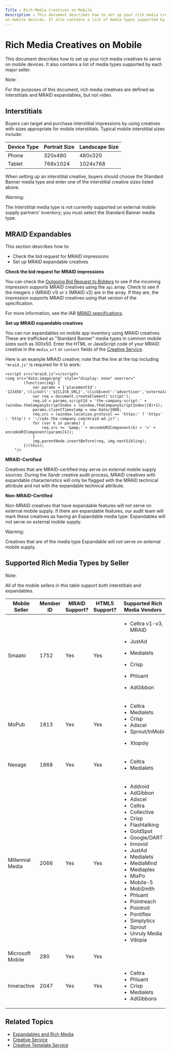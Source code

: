 ```yaml
---
Title : Rich Media Creatives on Mobile
Description : This document describes how to set up your rich media creatives to serve
on mobile devices. It also contains a list of media types supported by
---
```



# Rich Media Creatives on Mobile



This document describes how to set up your rich media creatives to serve
on mobile devices. It also contains a list of media types supported by
each major seller.

<div id="rich-media-creatives-on-mobile__note_fhs_fw5_4wb"


Note:

For the purposes of this document, rich media creatives are defined as
interstitials and MRAID expandables, but not video.



<div id="rich-media-creatives-on-mobile__RichMediaCreativesonMobile-Interstitials"
>

## Interstitials

Buyers can target and purchase interstitial impressions by using
creatives with sizes appropriate for mobile interstitials. Typical
mobile interstitial sizes include:

<table id="rich-media-creatives-on-mobile__table_x4c_hw5_4wb"
class="table">
<thead class="thead">
<tr class="header row">
<th id="rich-media-creatives-on-mobile__table_x4c_hw5_4wb__entry__1"
class="entry colsep-1 rowsep-1">Device Type</th>
<th id="rich-media-creatives-on-mobile__table_x4c_hw5_4wb__entry__2"
class="entry colsep-1 rowsep-1">Portrait Size</th>
<th id="rich-media-creatives-on-mobile__table_x4c_hw5_4wb__entry__3"
class="entry colsep-1 rowsep-1">Landscape Size</th>
</tr>
</thead>
<tbody class="tbody">
<tr class="odd row">
<td class="entry colsep-1 rowsep-1"
headers="rich-media-creatives-on-mobile__table_x4c_hw5_4wb__entry__1">Phone</td>
<td class="entry colsep-1 rowsep-1"
headers="rich-media-creatives-on-mobile__table_x4c_hw5_4wb__entry__2">320x480</td>
<td class="entry colsep-1 rowsep-1"
headers="rich-media-creatives-on-mobile__table_x4c_hw5_4wb__entry__3">480x320</td>
</tr>
<tr class="even row">
<td class="entry colsep-1 rowsep-1"
headers="rich-media-creatives-on-mobile__table_x4c_hw5_4wb__entry__1">Tablet</td>
<td class="entry colsep-1 rowsep-1"
headers="rich-media-creatives-on-mobile__table_x4c_hw5_4wb__entry__2">768x1024</td>
<td class="entry colsep-1 rowsep-1"
headers="rich-media-creatives-on-mobile__table_x4c_hw5_4wb__entry__3">1024x768</td>
</tr>
</tbody>
</table>

When setting up an interstitial creative, buyers should choose the
Standard Banner media type and enter one of the interstitial creative
sizes listed above.

<div id="rich-media-creatives-on-mobile__note_ogp_jw5_4wb"
class="note warning note_warning">

Warning:

The Interstitial media type is not currently supported on external
mobile supply partners' inventory; you must select the Standard Banner
media type.





<div id="rich-media-creatives-on-mobile__RichMediaCreativesonMobile-MRAIDExpandables"
>

## MRAID Expandables

This section describes how to:

- Check the bid request for MRAID impressions
- Set up MRAID expandable creatives

**Check the bid request for MRAID impressions**

You can check the <a
href="https://docs.xandr.com/bundle/xandr-bidders/page/outgoing-bid-request-to-bidders.html"
class="xref" target="_blank">Outgoing Bid Request to Bidders</a> to see
if the incoming impression supports MRAID creatives using the `api`
array. Check to see if the integers `3` (MRAID v1) or `5` (MRAID v2) are
in the array. If they are, the impression supports MRAID creatives using
that version of the specification.

For more information, see the IAB <a
href="http://www.iab.com/guidelines/mobile-rich-media-ad-interface-definitions-mraid/"
class="xref" target="_blank">MRAID specifications</a>.

**Set up MRAID expandable creatives**

You can run expandables on mobile app inventory using MRAID creatives.
These are trafficked as "Standard Banner" media types in common mobile
sizes such as 300x50. Enter the HTML or JavaScript code of your MRAID
creative in the `media_url` or `content` fields of the <a
href="https://docs.xandr.com/bundle/xandr-bidders/page/creative-service.html"
class="xref" target="_blank">Creative Service</a>.

Here is an example MRAID creative; note that the line at the top
including `"mraid.js"` is required for it to work:

``` pre
<script src="mraid.js"></script>
<img src="data:image/png" style="display: none" onerror="
        (function(img) {
            var params = {'placementId': '123456','clickUrl':'${CLICK_URL}','clickEvent':'advertiser','externalAdServer':'AppNexus'};
            var req = document.createElement('script');
            req.id = params.scriptId = 'the-company-script-' + (window.theCompanyScriptIndex = (window.theCompanyScriptIndex||0)+1);
            params.clientTimestamp = new Date/1000;
            req.src = (window.location.protocol == 'https:' ? 'https' : 'http') + '://ads.the-company.com/mraid-ad.js?';
            for (var k in params) {
                req.src += '&amp;' + encodeURIComponent(k) + '=' + encodeURIComponent(params[k]);
            }
            img.parentNode.insertBefore(req, img.nextSibling);
        })(this);
    "/>
```

**MRAID-Certified**

Creatives that are MRAID-certified may serve on external mobile supply
sources. During the Xandr creative audit process, MRAID creatives with
expandable characteristics will only be flagged with the MRAID technical
attribute and not with the expandable technical attribute.

**Non-MRAID-Certified**

Non-MRAID creatives that have expandable features will not serve on
external mobile supply. If there are expandable features, our audit team
will mark these creatives as having an Expandable media type.
Expandables will not serve on external mobile supply.

<div id="rich-media-creatives-on-mobile__note_gdn_rw5_4wb"
class="note warning note_warning">

Warning:

Creatives that are of the media type Expandable will not serve on
external mobile supply.





<div id="rich-media-creatives-on-mobile__section_f2g_tw5_4wb"
>

## Supported Rich Media Types by Seller



Note:

All of the mobile sellers in this table support both interstitials and
expandables.



<table id="rich-media-creatives-on-mobile__table_bqc_vw5_4wb"
class="table">
<thead class="thead">
<tr class="header row">
<th id="rich-media-creatives-on-mobile__table_bqc_vw5_4wb__entry__1"
class="entry colsep-1 rowsep-1">Mobile Seller</th>
<th id="rich-media-creatives-on-mobile__table_bqc_vw5_4wb__entry__2"
class="entry colsep-1 rowsep-1">Member ID</th>
<th id="rich-media-creatives-on-mobile__table_bqc_vw5_4wb__entry__3"
class="entry colsep-1 rowsep-1">MRAID Support?</th>
<th id="rich-media-creatives-on-mobile__table_bqc_vw5_4wb__entry__4"
class="entry colsep-1 rowsep-1">HTML5 Support?</th>
<th id="rich-media-creatives-on-mobile__table_bqc_vw5_4wb__entry__5"
class="entry colsep-1 rowsep-1">Supported Rich Media Vendors</th>
</tr>
</thead>
<tbody class="tbody">
<tr class="odd row">
<td class="entry colsep-1 rowsep-1"
headers="rich-media-creatives-on-mobile__table_bqc_vw5_4wb__entry__1">Smaato</td>
<td class="entry colsep-1 rowsep-1"
headers="rich-media-creatives-on-mobile__table_bqc_vw5_4wb__entry__2">1752</td>
<td class="entry colsep-1 rowsep-1"
headers="rich-media-creatives-on-mobile__table_bqc_vw5_4wb__entry__3">Yes</td>
<td class="entry colsep-1 rowsep-1"
headers="rich-media-creatives-on-mobile__table_bqc_vw5_4wb__entry__4">Yes</td>
<td class="entry colsep-1 rowsep-1"
headers="rich-media-creatives-on-mobile__table_bqc_vw5_4wb__entry__5"><ul>
<li><p>Celtra v1-v3, MRAID</p></li>
<li><p>JustAd</p></li>
<li><p>Medialets</p></li>
<li><p>Crisp</p></li>
<li><p>Phluant</p></li>
<li><p>AdGibbon</p></li>
</ul></td>
</tr>
<tr class="even row">
<td class="entry colsep-1 rowsep-1"
headers="rich-media-creatives-on-mobile__table_bqc_vw5_4wb__entry__1">MoPub</td>
<td class="entry colsep-1 rowsep-1"
headers="rich-media-creatives-on-mobile__table_bqc_vw5_4wb__entry__2">1813</td>
<td class="entry colsep-1 rowsep-1"
headers="rich-media-creatives-on-mobile__table_bqc_vw5_4wb__entry__3">Yes</td>
<td class="entry colsep-1 rowsep-1"
headers="rich-media-creatives-on-mobile__table_bqc_vw5_4wb__entry__4">Yes</td>
<td class="entry colsep-1 rowsep-1"
headers="rich-media-creatives-on-mobile__table_bqc_vw5_4wb__entry__5"><ul>
<li>Celtra</li>
<li>Medialets</li>
<li>Crisp</li>
<li>Adxcel</li>
<li>Sprout/InMobi</li>
<li><p>Xtopoly</p></li>
</ul></td>
</tr>
<tr class="odd row">
<td class="entry colsep-1 rowsep-1"
headers="rich-media-creatives-on-mobile__table_bqc_vw5_4wb__entry__1">Nexage</td>
<td class="entry colsep-1 rowsep-1"
headers="rich-media-creatives-on-mobile__table_bqc_vw5_4wb__entry__2">1868</td>
<td class="entry colsep-1 rowsep-1"
headers="rich-media-creatives-on-mobile__table_bqc_vw5_4wb__entry__3">Yes</td>
<td class="entry colsep-1 rowsep-1"
headers="rich-media-creatives-on-mobile__table_bqc_vw5_4wb__entry__4">Yes</td>
<td class="entry colsep-1 rowsep-1"
headers="rich-media-creatives-on-mobile__table_bqc_vw5_4wb__entry__5"><ul>
<li>Celtra</li>
<li>Medialets</li>
</ul></td>
</tr>
<tr class="even row">
<td class="entry colsep-1 rowsep-1"
headers="rich-media-creatives-on-mobile__table_bqc_vw5_4wb__entry__1">Millennial
Media</td>
<td class="entry colsep-1 rowsep-1"
headers="rich-media-creatives-on-mobile__table_bqc_vw5_4wb__entry__2">2066</td>
<td class="entry colsep-1 rowsep-1"
headers="rich-media-creatives-on-mobile__table_bqc_vw5_4wb__entry__3">Yes</td>
<td class="entry colsep-1 rowsep-1"
headers="rich-media-creatives-on-mobile__table_bqc_vw5_4wb__entry__4">Yes</td>
<td class="entry colsep-1 rowsep-1"
headers="rich-media-creatives-on-mobile__table_bqc_vw5_4wb__entry__5"><ul>
<li>Addroid</li>
<li>AdGibbon</li>
<li>Adxcel</li>
<li>Celtra</li>
<li>Collective</li>
<li>Crisp</li>
<li>Flashtalking</li>
<li>GoldSpot</li>
<li>Google/DART</li>
<li>Innovid</li>
<li>JustAd</li>
<li>Medialets</li>
<li>MediaMind</li>
<li>Mediaplex</li>
<li>MixPo</li>
<li>Mobile-5</li>
<li>MobSmith</li>
<li>Phluant</li>
<li>Pointreach</li>
<li>Pointroll</li>
<li>Pontiflex</li>
<li>Simplytics</li>
<li>Sprout</li>
<li>Unruly Media</li>
<li>Vdopia</li>
</ul></td>
</tr>
<tr class="odd row">
<td class="entry colsep-1 rowsep-1"
headers="rich-media-creatives-on-mobile__table_bqc_vw5_4wb__entry__1">Microsoft
Mobile</td>
<td class="entry colsep-1 rowsep-1"
headers="rich-media-creatives-on-mobile__table_bqc_vw5_4wb__entry__2">280</td>
<td class="entry colsep-1 rowsep-1"
headers="rich-media-creatives-on-mobile__table_bqc_vw5_4wb__entry__3">Yes</td>
<td class="entry colsep-1 rowsep-1"
headers="rich-media-creatives-on-mobile__table_bqc_vw5_4wb__entry__4">Yes</td>
<td class="entry colsep-1 rowsep-1"
headers="rich-media-creatives-on-mobile__table_bqc_vw5_4wb__entry__5"></td>
</tr>
<tr class="even row">
<td class="entry colsep-1 rowsep-1"
headers="rich-media-creatives-on-mobile__table_bqc_vw5_4wb__entry__1">Inneractive</td>
<td class="entry colsep-1 rowsep-1"
headers="rich-media-creatives-on-mobile__table_bqc_vw5_4wb__entry__2">2047</td>
<td class="entry colsep-1 rowsep-1"
headers="rich-media-creatives-on-mobile__table_bqc_vw5_4wb__entry__3">Yes</td>
<td class="entry colsep-1 rowsep-1"
headers="rich-media-creatives-on-mobile__table_bqc_vw5_4wb__entry__4">Yes</td>
<td class="entry colsep-1 rowsep-1"
headers="rich-media-creatives-on-mobile__table_bqc_vw5_4wb__entry__5"><ul>
<li>Celtra</li>
<li>Phluant</li>
<li>Crisp</li>
<li>Medialets</li>
<li>AdGibbons</li>
</ul></td>
</tr>
</tbody>
</table>



<div id="rich-media-creatives-on-mobile__section_rgz_zw5_4wb"
>

## Related Topics

- <a
  href="https://docs.xandr.com/bundle/xandr-bidders/page/expandables-and-rich-media.html"
  class="xref" target="_blank">Expandables and Rich Media</a>
- <a
  href="https://docs.xandr.com/bundle/xandr-bidders/page/creative-service.html"
  class="xref" target="_blank">Creative Service</a>
- <a
  href="https://docs.xandr.com/bundle/xandr-bidders/page/creative-template-service.html"
  class="xref" target="_blank">Creative Template Service</a>







